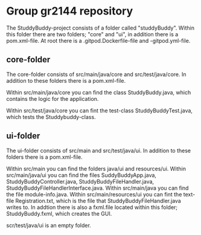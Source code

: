 # Group gr2144 repository 

The StuddyBuddy-project consists of a folder called "studdyBuddy". Within this folder there are two folders; "core" and "ui", in addition there is a pom.xml-file. At root there is a .gitpod.Dockerfile-file and -gitpod.yml-file.

## core-folder
The core-folder consists of src/main/java/core and src/test/java/core. In addition to these folders there is a pom.xml-file.

Within src/main/java/core you can find the class StuddyBuddy.java, which contains the logic for the application. 

Within src/test/java/core you can fint the test-class StuddyBuddyTest.java, which tests the Studdybuddy-class. 

## ui-folder
The ui-folder consists of src/main and src/test/java/ui. In addition to these folders there is a pom.xml-file.

Within src/main you can find the folders java/ui and resources/ui. Within src/main/java/ui you can find the files SuddyBuddyApp.java, StuddyBuddyController.java, StuddyBuddyFileHandler.java, StuddyBuddyFileHandlerInterface.java. Within src/main/java you can find the file module-info.java. Within src/main/resources/ui you can fint the text-file Registration.txt, which is the file that StuddyBuddyFileHandler.java writes to. In addtion there is also a fxml.file located within this folder; StuddyBuddy.fxml, which creates the GUI.

scr/test/java/ui is an empty folder.